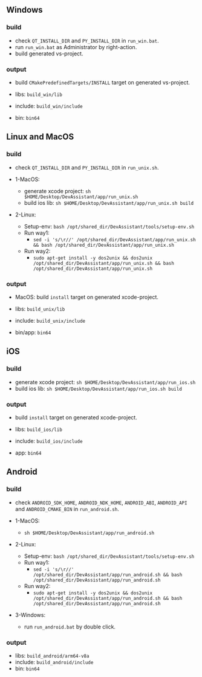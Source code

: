 ## Windows
### build
- check `QT_INSTALL_DIR` and `PY_INSTALL_DIR` in `run_win.bat`.
- run `run_win.bat` as Administrator by right-action.
- build generated vs-project.

### output
- build `CMakePredefinedTargets/INSTALL` target on generated vs-project.

- libs: `build_win/lib`
- include: `build_win/include`
- bin: `bin64`


## Linux and MacOS
### build
- check `QT_INSTALL_DIR` and `PY_INSTALL_DIR` in `run_unix.sh`.

- 1-MacOS:
    * generate xcode project: `sh $HOME/Desktop/DevAssistant/app/run_unix.sh`
    * build ios lib: `sh $HOME/Desktop/DevAssistant/app/run_unix.sh build`
- 2-Linux:
    * Setup-env: `bash /opt/shared_dir/DevAssistant/tools/setup-env.sh`
    * Run way1:
        * `sed -i 's/\r//' /opt/shared_dir/DevAssistant/app/run_unix.sh && bash /opt/shared_dir/DevAssistant/app/run_unix.sh`
    * Run way2:
        * `sudo apt-get install -y dos2unix && dos2unix /opt/shared_dir/DevAssistant/app/run_unix.sh && bash /opt/shared_dir/DevAssistant/app/run_unix.sh`

### output
- MacOS: build `install` target on generated xcode-project.

- libs: `build_unix/lib`
- include: `build_unix/include`
- bin/app: `bin64`


## iOS
### build
- generate xcode project: `sh $HOME/Desktop/DevAssistant/app/run_ios.sh`
- build ios lib: `sh $HOME/Desktop/DevAssistant/app/run_ios.sh build`

### output
- build `install` target on generated xcode-project.

- libs: `build_ios/lib`
- include: `build_ios/include`
- app: `bin64`


## Android
### build
- check `ANDROID_SDK_HOME`, `ANDROID_NDK_HOME`, `ANDROID_ABI`, `ANDROID_API` and `ANDROID_CMAKE_BIN` in `run_android.sh`.

- 1-MacOS:
    * `sh $HOME/Desktop/DevAssistant/app/run_android.sh`
- 2-Linux:
    * Setup-env: `bash /opt/shared_dir/DevAssistant/tools/setup-env.sh`
    * Run way1:
        * `sed -i 's/\r//' /opt/shared_dir/DevAssistant/app/run_android.sh && bash /opt/shared_dir/DevAssistant/app/run_android.sh`
    * Run way2:
        * `sudo apt-get install -y dos2unix && dos2unix /opt/shared_dir/DevAssistant/app/run_android.sh && bash /opt/shared_dir/DevAssistant/app/run_android.sh`
- 3-Windows:
    - run `run_android.bat` by double click.

### output
- libs: `build_android/arm64-v8a`
- include: `build_android/include`
- bin: `bin64`
